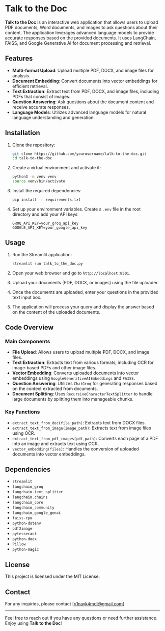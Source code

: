 # Talk to the Doc

**Talk to the Doc** is an interactive web application that allows users to upload PDF documents, Word documents, and images to ask questions about their content. The application leverages advanced language models to provide accurate responses based on the provided documents. It uses LangChain, FAISS, and Google Generative AI for document processing and retrieval.

## Features

- **Multi-format Upload**: Upload multiple PDF, DOCX, and image files for analysis.
- **Document Embedding**: Convert documents into vector embeddings for efficient retrieval.
- **Text Extraction**: Extract text from PDF, DOCX, and image files, including PDFs that consist of images.
- **Question Answering**: Ask questions about the document content and receive accurate responses.
- **Language Models**: Utilizes advanced language models for natural language understanding and generation.

## Installation

1. Clone the repository:
    ```bash
    git clone https://github.com/yourusername/talk-to-the-doc.git
    cd talk-to-the-doc
    ```

2. Create a virtual environment and activate it:
    ```bash
    python3 -m venv venv
    source venv/bin/activate
    ```

3. Install the required dependencies:
    ```bash
    pip install -r requirements.txt
    ```

4. Set up your environment variables. Create a `.env` file in the root directory and add your API keys:
    ```env
    GROQ_API_KEY=your_groq_api_key
    GOOGLE_API_KEY=your_google_api_key
    ```

## Usage

1. Run the Streamlit application:
    ```bash
    streamlit run talk_to_the_doc.py
    ```

2. Open your web browser and go to `http://localhost:8501`.

3. Upload your documents (PDF, DOCX, or images) using the file uploader.

4. Once the documents are uploaded, enter your questions in the provided text input box.

5. The application will process your query and display the answer based on the content of the uploaded documents.

## Code Overview

### Main Components

- **File Upload**: Allows users to upload multiple PDF, DOCX, and image files.
- **Text Extraction**: Extracts text from various formats, including OCR for image-based PDFs and other image files.
- **Vector Embedding**: Converts uploaded documents into vector embeddings using `GoogleGenerativeAIEmbeddings` and `FAISS`.
- **Question Answering**: Utilizes `ChatGroq` for generating responses based on the context extracted from documents.
- **Document Splitting**: Uses `RecursiveCharacterTextSplitter` to handle large documents by splitting them into manageable chunks.

### Key Functions

- `extract_text_from_doc(file_path)`: Extracts text from DOCX files.
- `extract_text_from_image(image_path)`: Extracts text from image files using OCR.
- `extract_text_from_pdf_images(pdf_path)`: Converts each page of a PDF into an image and extracts text using OCR.
- `vector_embedding(files)`: Handles the conversion of uploaded documents into vector embeddings.

## Dependencies

- `streamlit`
- `langchain_groq`
- `langchain.text_splitter`
- `langchain.chains`
- `langchain_core`
- `langchain_community`
- `langchain_google_genai`
- `faiss-cpu`
- `python-dotenv`
- `pdf2image`
- `pytesseract`
- `python-docx`
- `Pillow`
- `python-magic`

## License

This project is licensed under the MIT License.

## Contact

For any inquiries, please contact [v1nayk4mdi@gmail.com].

---

Feel free to reach out if you have any questions or need further assistance. Enjoy using **Talk to the Doc**!
